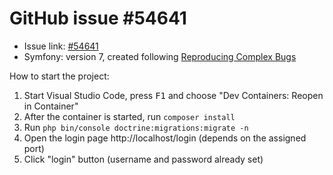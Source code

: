# GitHub issue #54641

- Issue link: [#54641](https://github.com/symfony/symfony/issues/54641)
- Symfony: version 7, created following [Reproducing Complex Bugs](https://symfony.com/doc/current/contributing/code/reproducer.html#reproducing-complex-bugs)


How to start the project:

1. Start Visual Studio Code, press <kbd>F1</kbd> and choose "Dev Containers: Reopen in Container"
2. After the container is started, run `composer install`
3. Run `php bin/console doctrine:migrations:migrate -n`
3. Open the login page http://localhost/login (depends on the assigned port)
4. Click "login" button (username and password already set)
